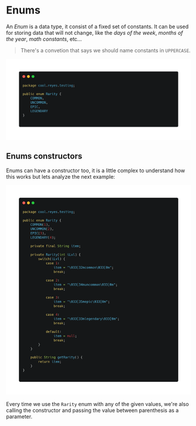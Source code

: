 # Enums

An *Enum* is a data type, it consist of a fixed set of constants. It can be used for storing data that will not change, like the *days of the week*, *months of the year*, *math constants*, etc...

> There's a convetion that says we should name constants in `UPPERCASE`.

![](../../../Img/j_15.png)

## Enums constructors

Enums can have a constructor too, it is a little complex to understand how this works but lets analyze the next example:

![](../../../Img/j_16.png)

Every time we use the `Rarity` enum with any of the given values, we're also calling the constructor and passing the value between parenthesis as a parameter.